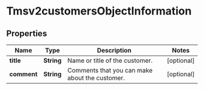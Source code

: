 
# Tmsv2customersObjectInformation

## Properties
Name | Type | Description | Notes
------------ | ------------- | ------------- | -------------
**title** | **String** | Name or title of the customer.  |  [optional]
**comment** | **String** | Comments that you can make about the customer.  |  [optional]



